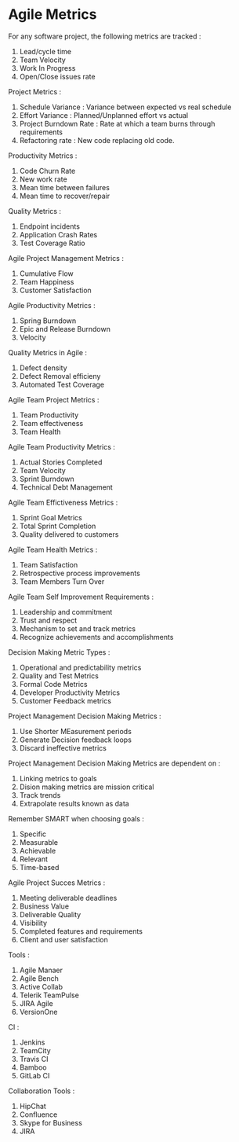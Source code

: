 # Agile Metrics

For any software project, the following metrics are tracked :

1. Lead/cycle time
2. Team Velocity
3. Work In Progress
4. Open/Close issues rate

Project Metrics :

1. Schedule Variance : Variance between expected vs real schedule
2. Effort Variance : Planned/Unplanned effort vs actual
3. Project Burndown Rate : Rate at which a team burns through requirements
4. Refactoring rate : New code replacing old code.

Productivity Metrics :

1. Code Churn Rate
2. New work rate
3. Mean time between failures
4. Mean time to recover/repair

Quality Metrics :

1. Endpoint incidents
2. Application Crash Rates
3. Test Coverage Ratio

Agile Project Management Metrics :

1. Cumulative Flow
2. Team Happiness
3. Customer Satisfaction

Agile Productivity Metrics :

1. Spring Burndown
2. Epic and Release Burndown
3. Velocity

Quality Metrics in Agile :

1. Defect density
2. Defect Removal efficieny
3. Automated Test Coverage

Agile Team Project Metrics :

1. Team Productivity
2. Team effectiveness
3. Team Health

Agile Team Productivity Metrics :

1. Actual Stories Completed
2. Team Velocity
3. Sprint Burndown
4. Technical Debt Management

Agile Team Effictiveness Metrics :

1. Sprint Goal Metrics
2. Total Sprint Completion
3. Quality delivered to customers

Agile Team Health Metrics :

1. Team Satisfaction
2. Retrospective process improvements
3. Team Members Turn Over

Agile Team Self Improvement Requirements :

1. Leadership and commitment
2. Trust and respect
3. Mechanism to set and track metrics
4. Recognize achievements and accomplishments

Decision Making Metric Types :

1. Operational and predictability metrics 
2. Quality and Test Metrics
3. Formal Code Metrics
4. Developer Productivity Metrics
5. Customer Feedback metrics

Project Management Decision Making Metrics :

1. Use Shorter MEasurement periods
2. Generate Decision feedback loops
3. Discard ineffective metrics

Project Management Decision Making Metrics are dependent on :

1. Linking metrics to goals
2. Dision making metrics are mission critical
3. Track trends
4. Extrapolate results known as data

Remember SMART when choosing goals :

1. Specific
2. Measurable
3. Achievable
4. Relevant
5. Time-based

Agile Project Succes Metrics :

1. Meeting deliverable deadlines
2. Business Value
3. Deliverable Quality
4. Visibility
5. Completed features and requirements
6. Client and user satisfaction

Tools :

1. Agile Manaer
2. Agile Bench
3. Active Collab
4. Telerik TeamPulse
5. JIRA Agile
6. VersionOne

CI : 

1. Jenkins
2. TeamCity
3. Travis CI
4. Bamboo
5. GitLab CI

Collaboration Tools :

1. HipChat
2. Confluence
3. Skype for Business
4. JIRA

